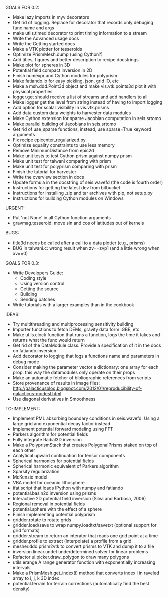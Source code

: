 GOALS FOR 0.2:

* Make lazy imports in myv decorators
* Get rid of logging. Replace for decorator that records only debuging func
  name and args
* make utils.timed decorator to print timing information to a stream
* Write the Advanced usage docs
* Write the Getting started docs
* Make a VTK plotter for tesseroids
* Optimize PrismMesh.dump (using Cython?)
* Add titles, figures and better description to recipe docstrings
* Make plot for spheres in 3D
* Potential field compact inversion in 2D
* Finish numexpr and Cython modules for polyprism
* Make fatiando.io for easy pickling, json, grid IO, etc
* Make a msh.ddd.Point3d object and make vis.vtk.points3d plot it with physical
  properties
* logger.get should receive a list of streams and add handlers to all
* Make logger get the level from string instead of having to import logging
* Add option for scalar visibility in vis.vtk.prisms
* Add data custom data weights to harvester data modules
* Make Cython extension for sparse Jacobian computation in seis.srtomo
* Make parallel building of Jacobians in seis.srtomo
* Get rid of use_sparse functions, instead, use sparse=True keyword arguments
* Fix recipe epicenter_regularized.py
* Optimize equality constraints to use less memory
* Remove MinimumDistance from epic2d
* Make unit tests to test Cython prism against numpy prism
* Make unit test for talwani comparing with prism
* Make unit test for polyprism comparing with prism
* Finish the tutorial for harvester
* Write the overview section in docs
* Update formula in the docstring of seis.wavefd (the code is fourth order)
* Instructions for getting the latest dev from bitbucket
* Instructions for installing .zip and tar archives with pip, not setup.py
* Instructions for building Cython modules on Windows

URGENT:

* Put 'not None' in all Cython function arguments
* gravmag.tesseroid: move sin and cos of latitudes out of kernels

BUGS:

* title3d needs be called after a call to a data plotter (e.g., prisms)
* BUG in talwani.c: wrong result when zv==zvp1 (and a little wrong when xv==0)

GOALS FOR 0.3:

* Write Developers Guide:
    * Coding style
    * Using version control
    * Getting the source
    * Building
    * Sending patches
* Write tutorials with a larger examples than in the cookbook

IDEAS:

* Try multithreading and multiprocessing sensitivity building
* Importer functions to fetch DEMs, gravity data form IGBE, etc
* Make utils.clock function that runs a function, logs the time it takes and
  returns what the func would return
* Get rid of the DataModule class. Provide a specification of it in the docs on
  fatiando.inversion
* Add decorator to logging that logs a functions name and parameters in debug
  mode
* Consider making the parameter vector a dictionary: one array for each prop.
  this way the datamodules only operate on their props
* Make an automatic fetcher of bibliographic references from scripts
* Store provenance of results in image files:
  http://galacticusblog.blogspot.com/2012/01/reproducibility-of-galacticus-modesl.html
* Use diagonal derivatives in Smoothness

TO-IMPLEMENT:

* Implement PML absorbing boundary conditions in seis.wavefd. Using a large grid
  and exponential decay factor instead
* Implement potential forward modeling using FFT
* Parkers algorithm for potential fields
* Fully integrate Radial3D inversion
* Make a PolyprismStack that creates PolygonalPrisms staked on top of each other
* Analytical upward continuation for tensor components
* Spherical harmonics for potential fields
* Spherical harmonic equivalent of Parkers algorithm
* Sparsity regularization
* McKenzie model
* VBA model for oceanic lithosphere
* ifat script that loads IPython with numpy and fatiando
* potential.basin2d inversion using prisms
* Interactive 2D potential field inversion (Silva and Barbosa, 2006)
* Regional removal in potential fields
* potential.sphere with the effect of a sphere
* Finish implementing potential.polyprism
* gridder.rotate to rotate grids
* gridder.load/save to wrap numpy.loadtxt/savetxt (optional support for grid formats)
* gridder.stream to return an interator that reads one grid point at a time
* gridder.profile to extract (interpolate) a profile from a grid
* mesher.ddd.prism2vtk to convert prisms to VTK and dump it to a file
* inversion.linear.undet underdetermined solver for linear problems
* Refactor ui.picker.draw_polygon to draw many polygons
* utils.erange A range generator function with exponentially increasing intervals
* Make a PrismMesh.get_index(i) method that converts index i in raveled array to
  i, j, k 3D index
* potential.terrain for terrain corrections (automatically find the best density)
